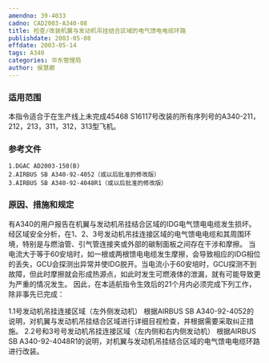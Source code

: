 ```yaml
---
amendno: 39-4033
cadno: CAD2003-A340-08
title: 检查/改装机翼与发动机吊挂结合区域的电气馈电电缆环路
publishdate: 2003-05-08
effdate: 2003-05-14
tags: A340
categories: 华东管理局
author: 侯慧卿
---
```


### 适用范围 
本指令适合于在生产线上未完成45468 S16117号改装的所有序列号的A340-211，212，213，311，312，313型飞机。

<!--more-->
### 参考文件
    1.DGAC AD2003-150(B)   
    2.AIRBUS SB A340-92-4052（或以后批准的修改版）
    3.AIRBUS SB A340-92-4048R1（或以后批准的修改版）

### 原因、措施和规定 
有A340的用户报告在机翼与发动机吊挂结合区域的IDG电气馈电电缆发生损坏。经区域安全分析，在1、2、3号发动机吊挂连接区域的电气馈电电缆和其周围环境，特别是与燃油管、引气管连接夹或外部的碳制面板之间存在干涉和摩擦。 
    当电流大于等于60安培时，如一根或两根馈电电缆发生摩擦，会导致相应的IDG相位的丢失，GCU会探测出异常并使IDG脱开。当电流小于60安培时，GCU探测不到故障，但此时摩擦就会形成热源点，如此时发生可燃液体的泄漏，就有可能导致更为严重的情况发生。 
    因此，在本适航指令生效后的21个月内必须完成下列工作，除非事先已完成： 
  
1.1号发动机吊挂连接区域（左外侧发动机） 
    根据AIRBUS SB A340-92-4052的说明，对机翼与发动机吊挂结合区域进行详细目视检查，并根据需要采取纠正措施。 
    2.2号和3号号发动机吊挂连接区域（左内侧和右内侧发动机） 
    根据AIRBUS SB A340-92-4048R1的说明，对机翼与发动机吊挂结合区域的电气馈电电缆环路进行改装。
